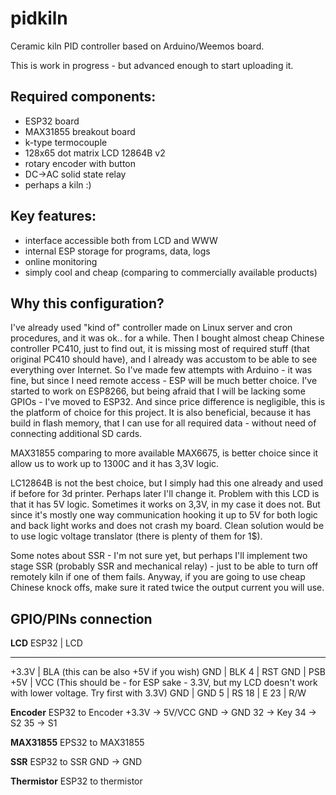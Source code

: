 # pidkiln
Ceramic kiln PID controller based on Arduino/Weemos board.

This is work in progress - but advanced enough to start uploading it.

## Required components:
- ESP32 board
- MAX31855 breakout board
- k-type termocouple
- 128x65 dot matrix LCD 12864B v2
- rotary encoder with button
- DC->AC solid state relay
- perhaps a kiln :)

## Key features:
- interface accessible both from LCD and WWW
- internal ESP storage for programs, data, logs
- online monitoring
- simply cool and cheap (comparing to commercially available products)

## Why this configuration?

I've already used "kind of" controller made on Linux server and cron procedures, and it was ok.. for a while. Then I bought almost cheap Chinese controller PC410, just to find out, it is missing most of required stuff (that original PC410 should have), and I already was accustom to be able to see everything over Internet.
So I've made few attempts with Arduino - it was fine, but since I need remote access - ESP will be much better choice. I've started to work on ESP8266, but being afraid that I will be lacking some GPIOs - I've moved to ESP32. And since price difference is negligible, this is the platform of choice for this project.
It is also beneficial, because it has build in flash memory, that I can use for all required data - without need of connecting additional SD cards.

MAX31855 comparing to more available MAX6675, is better choice since it allow us to work up to 1300C and it has 3,3V logic.

LC12864B is not the best choice, but I simply had this one already and used if before for 3d printer. Perhaps later I'll change it. Problem with this LCD is that it has 5V logic. Sometimes it works on 3,3V, in my case it does not. But since it's mostly one way communication hooking it up to 5V for both logic and back light works and does not crash my board. Clean solution would be to use logic voltage translator (there is plenty of them for 1$).

Some notes about SSR - I'm not sure yet, but perhaps I'll implement two stage SSR (probably SSR and mechanical relay) - just to be able to turn off remotely kiln if one of them fails. Anyway, if you are going to use cheap Chinese knock offs, make sure it rated twice the output current you will use.

## GPIO/PINs connection

**LCD**
ESP32	| LCD
-------   --------
+3.3V	| BLA (this can be also +5V if you wish)
GND	| BLK
4	| RST
GND	| PSB
+5V	| VCC (This should be - for ESP sake - 3.3V, but my LCD doesn't work with lower voltage. Try first with 3.3V)
GND	| GND
5	| RS
18	| E
23	| R/W

**Encoder**
ESP32	to Encoder
+3.3V	-> 5V/VCC
GND	-> GND
32	-> Key
34	-> S2
35	-> S1

**MAX31855**
EPS32	to MAX31855

**SSR**
ESP32	to SSR
GND	-> GND

**Thermistor**
ESP32	to thermistor

